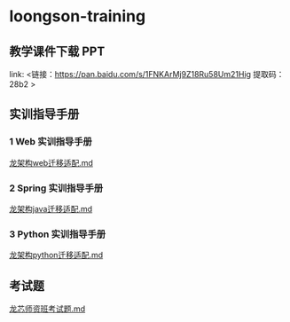 # loongson-training

## 教学课件下载 PPT
link: <链接：https://pan.baidu.com/s/1FNKArMj9Z18Ru58Um21Hig 
提取码：28b2 >

## 实训指导手册
### 1 Web 实训指导手册
[龙架构web迁移适配.md](./龙架构web迁移适配.md)

### 2 Spring 实训指导手册
[龙架构java迁移适配.md](./龙架构java迁移适配.md)

### 3 Python 实训指导手册
[龙架构python迁移适配.md](./龙架构python迁移适配.md)

## 考试题
[龙芯师资班考试题.md](./龙芯师资班考试题.md)
